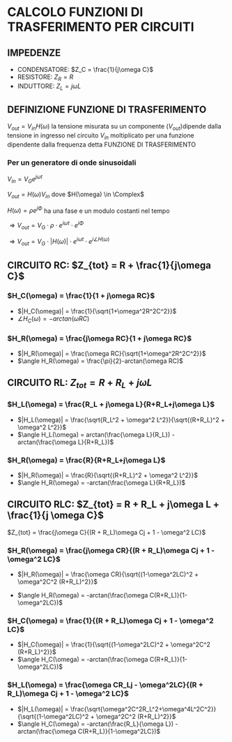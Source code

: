 # CALCOLO FUNZIONI DI TRASFERIMENTO PER CIRCUITI

## IMPEDENZE

- CONDENSATORE: $Z_C = \frac{1}{j\omega C}$
- RESISTORE: $Z_R = R$
- INDUTTORE: $Z_L = j\omega L$

## DEFINIZIONE FUNZIONE DI TRASFERIMENTO

$V_{out} = V_{in} H(\omega)$ la tensione misurata su un componente ($V_{out}$)dipende dalla tensione in ingresso nel circuito $V_{in}$ moltiplicato per una funzione dipendente dalla frequenza detta FUNZIONE DI TRASFERIMENTO

### Per un generatore di onde sinusoidali

$V_{in} = V_G e^{j\omega t}$

$V_{out} = H(\omega)V_{in}$ dove $H(\omega) \in \Complex$

$H(\omega) = \rho e^{j\Phi}$ ha una fase e un modulo costanti nel tempo

$\Rightarrow V_{out} = V_G\cdot\rho\cdot e^{i\omega t}\cdot e^{i\Phi}$

$\Rightarrow V_{out} = V_G\cdot|H(\omega)|\cdot e^{i\omega t}\cdot e^{i\angle H(\omega)}$

## CIRCUITO RC: $Z_{tot} = R + \frac{1}{j\omega C}$

### $H_C(\omega) = \frac{1}{1 + j\omega RC}$

- $|H_C(\omega)| = \frac{1}{\sqrt{1+\omega^2R^2C^2}}$
- $\angle H_C(\omega) = -arctan(\omega RC)$

### $H_R(\omega) = \frac{j\omega RC}{1 + j\omega RC}$

- $|H_R(\omega)| = \frac{\omega RC}{\sqrt{1+\omega^2R^2C^2}}$
- $\angle H_R(\omega) = \frac{\pi}{2}-arctan(\omega RC)$

## CIRCUITO RL: $Z_{tot} = R + R_L + j\omega L$

### $H_L(\omega) = \frac{R_L + j\omega L}{R+R_L+j\omega L}$

- $|H_L(\omega)| = \frac{\sqrt{R_L^2 + \omega^2 L^2}}{\sqrt{(R+R_L)^2 + \omega^2 L^2}}$
- $\angle H_L(\omega) = arctan(\frac{\omega L}{R_L}) - arctan(\frac{\omega L}{R+R_L})$

### $H_R(\omega) = \frac{R}{R+R_L+j\omega L}$

- $|H_R(\omega)| = \frac{R}{\sqrt{(R+R_L)^2 + \omega^2 L^2}}$
- $\angle H_R(\omega) = -arctan(\frac{\omega L}{R+R_L})$

## CIRCUITO RLC: $Z_{tot} = R + R_L + j\omega L + \frac{1}{j \omega C}$

$Z_{tot} = \frac{j\omega C}{(R + R_L)\omega Cj + 1 - \omega^2 LC}$

### $H_R(\omega) = \frac{j\omega CR}{(R + R_L)\omega Cj + 1 - \omega^2 LC}$

- $|H_R(\omega)| = \frac{\omega CR}{\sqrt{(1-\omega^2LC)^2 + \omega^2C^2 (R+R_L)^2}}$

- $\angle H_R(\omega) = -arctan(\frac{\omega C(R+R_L)}{1-\omega^2LC})$

### $H_C(\omega) = \frac{1}{(R + R_L)\omega Cj + 1 - \omega^2 LC}$

- $|H_C(\omega)| = \frac{1}{\sqrt{(1-\omega^2LC)^2 + \omega^2C^2 (R+R_L)^2}}$
- $\angle H_C(\omega) = -arctan(\frac{\omega C(R+R_L)}{1-\omega^2LC})$

### $H_L(\omega) = \frac{\omega CR_Lj - \omega^2LC}{(R + R_L)\omega Cj + 1 - \omega^2 LC}$

- $|H_L(\omega)| = \frac{\sqrt{\omega^2C^2R_L^2+\omega^4L^2C^2}}{\sqrt{(1-\omega^2LC)^2 + \omega^2C^2 (R+R_L)^2}}$
- $\angle H_C(\omega) = -arctan(\frac{R_L}{\omega L}) - arctan(\frac{\omega C(R+R_L)}{1-\omega^2LC})$
